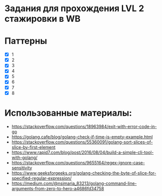 # Задания для прохождения LVL 2 стажировки в WB 
# Паттерны
- [X] 1
- [X] 2
- [X] 3
- [X] 4
- [X] 5
- [X] 6
- [X] 7
- [X] 8

# Использованные материалы:
- https://stackoverflow.com/questions/18963984/exit-with-error-code-in-go
- https://golang.cafe/blog/golang-check-if-time-is-empty-example.html
- https://stackoverflow.com/questions/55360091/golang-sort-slices-of-slice-by-first-element
- https://www.rapid7.com/blog/post/2016/08/04/build-a-simple-cli-tool-with-golang/
- https://stackoverflow.com/questions/9655164/regex-ignore-case-sensitivity
- https://www.geeksforgeeks.org/golang-checking-the-byte-of-slice-for-specified-regular-expression/
- https://medium.com/@nsimaria_83213/golang-command-line-arguments-from-zero-to-hero-a4686fd34758